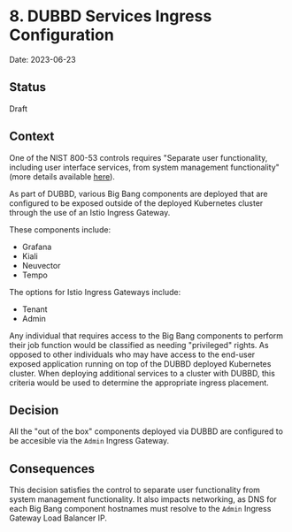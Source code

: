 # 8. DUBBD Services Ingress Configuration

Date: 2023-06-23

## Status

Draft

## Context

One of the NIST 800-53 controls requires "Separate user functionality, including user interface services, from system management functionality" (more details available [here](https://csrc.nist.gov/Projects/risk-management/sp800-53-controls/release-search#/control?version=5.1&number=SC-2)).

As part of DUBBD, various Big Bang components are deployed that are configured to be exposed outside of the deployed Kubernetes cluster through the use of an Istio Ingress Gateway.

These components include:

* Grafana
* Kiali
* Neuvector
* Tempo

The options for Istio Ingress Gateways include:

* Tenant
* Admin

Any individual that requires access to the Big Bang components to perform their job function would be classified as needing "privileged" rights. As opposed to other individuals who may have access to the end-user exposed application running on top of the DUBBD deployed Kubernetes cluster. When deploying additional services to a cluster with DUBBD, this criteria would be used to determine the appropriate ingress placement.

## Decision

All the "out of the box" components deployed via DUBBD are configured to be accesible via the `Admin` Ingress Gateway.

## Consequences

This decision satisfies the control to separate user functionality from system management functionality.  It also impacts networking, as DNS for each Big Bang component hostnames must resolve to the `Admin` Ingress Gateway Load Balancer IP.

